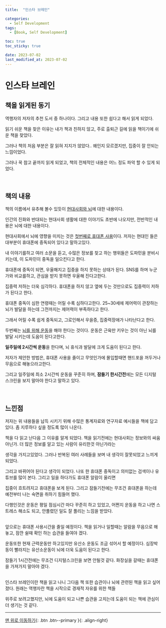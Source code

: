 ```yaml
---
title:  "인스타 브레인" 

categories:
  - Self Development
tags:
  - [Book, Self Development]

toc: true
toc_sticky: true

date: 2023-07-02
last_modified_at: 2023-07-02
---
```


# 인스타 브레인

## **책을 읽게된 동기**

역행자의 저자의 추천 도서 중 하나이다. 그리고 내용 또한 쉽다고 해서 읽게 되었다.

읽기 쉬운 책을 찾은 이유는 내가 책과 친하지 않고, 주로 출퇴근 길에 읽을 책이기에 쉬운 책을 찾았다.

그러나 책의 처음 부분은 잘 읽혀 지지가 않았다.. 왜인지 모르겠지만, 집중이 잘 안되는 느낌이었다.

그러나 꾹 참고 끝까지 읽게 되었고, 책의 전체적인 내용은 어느 정도 파악 할 수 있게 되었다.
<br/><br/><br/>

## **책의 내용**
책의 이름에서 유추해 볼수 있듯이 <u>현대사회와 뇌</u>에 대한 내용이다.

인간의 진화와 반대되는 현대사회 생활에 대한 이야기도 초반에 나오지만, 전반적인 내용은 뇌에 대한 내용이다.

현대사회에서 뇌에 영향을 미치는 것은 <u>첫번째로 휴대폰 사용</u>이다. 저자는 현대인 들은 대부분이 휴대폰에 중독되어 있다고 말하고있다.

내 이야기를하고 여러 소문을 듣고, 수많은 정보를 찾고 하는 행위들은 도파민을 분비시키는데, 이 도파민이 중독을 일으킨다고 한다.

휴대폰에 중독이 되면, 우울해지고 집중을 하지 못하는 상태가 된다. SNS를 하며 누군가와 비교를하고, 관심을 받지 못하면 우울해 진다고한다.

집중력 저하는 더욱 심각하다. 휴대폰을 하지 않고 옆에 두는 것만으로도 집중력이 저하가 된다고 한다.

휴대폰 중독이 심한 연령때는 어릴 수록 심하다고한다. 25~30세에 제어력이 관장하는 뇌가 발달을 하는데 그전까지는 제어력이 부족하다고 한다.

그래서 어릴 수록 쉽게 중독되고, 그로인해서 우을증, 집중력장애가 나타난다고 한다.

두번째는 <u>뇌를 위해 운동</u>을 해야 한다는 것이다. 운동은 근육만 키우는 것이 아닌 뇌를 발달 시키는데 도움이 된다고한다.

**일주일에 2시간씩 운동**을 한다며, 뇌 휴식과 발달에 크게 도움이 된다고 한다.

저자가 제안한 방법은, 휴대폰 사용을 줄이고 무엇인가에 몰입할때면 핸드포을 꺼두거나 무음으로 해놓으라고한다.

그리고 일주일에 최소 2시간씩 운동을 꾸준히 하며, **잠들기 한시간전**에는 모든 디지털 스크린을 보지 말아야 한다고 말하고 있다.
<br/><br/><br/>

## **느낀점**
저자는 위 내용들을 납득 시키기 위해 수많은 통계자료와 연구자료 예시들을 책에 담고 있다. 좀 지루하다 싶을 정도록 많이 나온다.

책을 다 읽고 난다음 그 이유를 알게 되었다. 책을 읽기전에는 현대사회는 정보와의 싸움아닌가. 더 많은 정보를 알고 있는 사람이 유리한것 아닌가라는 

생각을 가지고있었다. 그러나 반복된 여러 사례들을 보며 내 생각이 잘못되었고 느끼게 되었다.

그리고 바뀌어야 된다고 생각이 되었다. 나또 한 휴대폰 중독이고 의미없는 검색이나 유튜브를 많이 본다. 그리고 일을 하다가도 휴대폰 알람이 울리면

집중이 흐트려지고 휴대폰을 보게 된다. 그리고 잠들기전에는 무조건 휴대폰을 하는데 예전부터 나는 숙면을 취하기 힘들어 했다.

다행인것은 운동은 평일 점심시간 마다 꾸준히 하고 있었고, 어쩐지 운동을 하고 나면 스트레스 해소도 되고, 안풀렸던 일도 잘 풀리는 느낌을 받았다.
<br/><br/>

앞으로는 휴대폰 사용시간을 줄일 예정이다. 책을 읽거나 일할때는 알람을 무음으로 해놓고, 잠깐 쉴때 확인 하는 습관을 들여야 겠다.

운동또한 현재 근력운동만 하고있지만 유산소 운동도 조금 섞어서 할 예정이다. 심장박동이 빨라지는 유산소운동이 뇌에 더욱 도움이 된다고 한다.

잠들기 1시간전에는 무조건 디지털스크린을 보면 안될것 같다. 화장실을 갈때는 휴대폰을 가져가지 말아야 겠다.
<br/><br/>

인스타 브레인이란 책을 읽고 나니 그다음 책 또한 습관이나 뇌에 관련된 책을 읽고 싶어졌다. 원래는 역행자란 책을 시작으로 경재적 자유를 위한 책들

위주로 보려고했지만, 뇌에 도움이 되고 나쁜 습관을 고치는데 도움이 되는 책에 관심이 더 생기는 것 같다.


***

[맨 위로 이동하기](#){: .btn .btn--primary }{: .align-right}